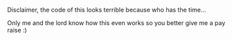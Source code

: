 Disclaimer, the code of this looks terrible because who has the time...

Only me and the lord know how this even works so you better give me a pay raise :)
